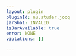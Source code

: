 ```yaml
---
layout: plugin
pluginId: nu.studer.jooq
jarSha1: INVALID
isJarAvailable: true
error: NONE
violations: []

---
```

